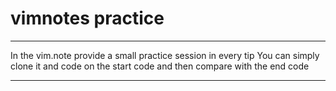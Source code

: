 # vimnotes practice

***
In the vim.note provide a small practice session in every tip
You can simply clone it and code on the start code and then compare with the end code
***
